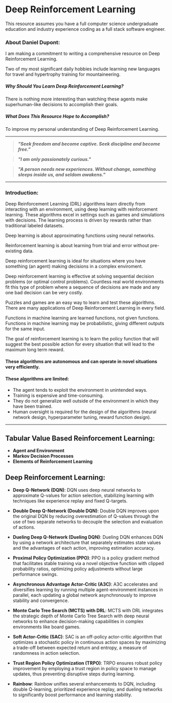 # Deep Reinforcement Learning

This resource assumes you have a full computer science undergraduate education and industry experience coding as a full stack software engineer.

### About Daniel Dupont:

I am making a commitment to writing a comprehensive resource on Deep Reinforcement Learning.

Two of my most significant daily hobbies include learning new languages for travel and hypertrophy training for mountaineering.

##### Why Should You Learn Deep Reinforcement Learning?

There is nothing more interesting than watching these agents make superhuman-like decisions to accomplish their goals.

##### What Does This Resource Hope to Accomplish?

To improve my personal understanding of Deep Reinforcement Learning.

---

> **_"Seek freedom and become captive. Seek discipline and become free."_**

> **_"I am only passionately curious."_**

> **_"A person needs new experiences. Without change, something sleeps inside us, and seldom awakens."_**

---

### Introduction:

Deep Reinforcement Learning (DRL) algorithms learn directly from interacting with an environment, using deep learning with reinforcement learning. These algorithms excel in settings such as games and simulations with decisions. The learning process is driven by rewards rather than traditional labeled datasets.

Deep learning is about approximating functions using neural networks.

Reinforcement learning is about learning from trial and error without pre-existing data.

Deep reinforcement learning is ideal for situations where you have something (an agent) making decisions in a complex enviroment.

Deep reinforcement learning is effective at solving sequential decision problems (or optimal control problems). Countless real world environments fit this type of problem where a sequence of decisions are made and any one bad decision can be very costly.

Puzzles and games are an easy way to learn and test these algorithms. There are many applications of Deep Reinforcement Learning in every field.

Functions in machine learning are learned functions, not given functions. Functions in machine learning may be probabilistic, giving different outputs for the same input.

The goal of reinforcement learning is to learn the policy function that will suggest the best possible action for every situation that will lead to the maximum long term reward.

#### These algorithms are autonomous and can operate in novel situations very efficiently.

#### These algorithms are limited:

- The agent tends to exploit the environment in unintended ways.
- Training is expensive and time-consuming.
- They do not generalize well outside of the environment in which they have been trained.
- Human oversight is required for the design of the algorithms (neural network design, hyperparameter tuning, reward function design).

---

## Tabular Value Based Reinforcement Learning:

- **Agent and Environment**
- **Markov Decision Processes**
- **Elements of Reinforcement Learning**

## Deep Reinforcement Learning:

- **Deep Q-Network (DQN)**:
  DQN uses deep neural networks to approximate Q-values for action selection, stabilizing learning with techniques like experience replay and fixed Q-targets.

- **Double Deep Q-Network (Double DQN)**:
  Double DQN improves upon the original DQN by reducing overestimation of Q-values through the use of two separate networks to decouple the selection and evaluation of actions.

- **Dueling Deep Q-Network (Dueling DQN)**:
  Dueling DQN enhances DQN by using a network architecture that separately estimates state values and the advantages of each action, improving estimation accuracy.

- **Proximal Policy Optimization (PPO)**:
  PPO is a policy gradient method that facilitates stable training via a novel objective function with clipped probability ratios, optimizing policy adjustments without large performance swings.

- **Asynchronous Advantage Actor-Critic (A3C)**:
  A3C accelerates and diversifies learning by running multiple agent-environment instances in parallel, each updating a global network asynchronously to improve stability and convergence.

- **Monte Carlo Tree Search (MCTS) with DRL**:
  MCTS with DRL integrates the strategic depth of Monte Carlo Tree Search with deep neural networks to enhance decision-making capabilities in complex environments like board games.

- **Soft Actor-Critic (SAC)**:
  SAC is an off-policy actor-critic algorithm that optimizes a stochastic policy in continuous action spaces by maximizing a trade-off between expected return and entropy, a measure of randomness in action selection.

- **Trust Region Policy Optimization (TRPO)**:
  TRPO ensures robust policy improvement by employing a trust region in policy space to manage updates, thus preventing disruptive steps during learning.

- **Rainbow**:
  Rainbow unifies several enhancements to DQN, including double Q-learning, prioritized experience replay, and dueling networks to significantly boost performance and learning stability.
